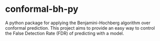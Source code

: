 # conformal-bh-py
A python package for applying the Benjamini-Hochberg algorithm over conformal prediction.
This project aims to provide an easy way to control the False Detection Rate (FDR) of predicting with a model.
